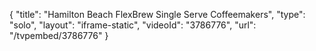 {
    "title": "Hamilton Beach FlexBrew Single Serve Coffeemakers",
    "type": "solo",
    "layout": "iframe-static",
    "videoId": "3786776",
    "url": "\/tvpembed\/3786776"
}